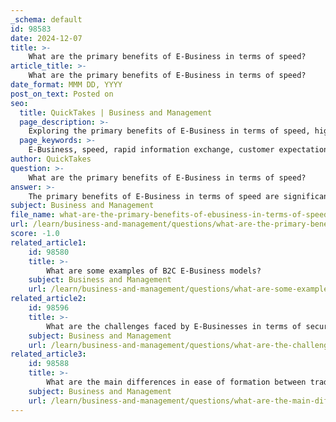 ```yaml
---
_schema: default
id: 98583
date: 2024-12-07
title: >-
    What are the primary benefits of E-Business in terms of speed?
article_title: >-
    What are the primary benefits of E-Business in terms of speed?
date_format: MMM DD, YYYY
post_on_text: Posted on
seo:
  title: QuickTakes | Business and Management
  page_description: >-
    Exploring the primary benefits of E-Business in terms of speed, highlighting rapid information exchange, customer expectations, operational efficiency, and the advantages of 24/7 accessibility.
  page_keywords: >-
    E-Business, speed, rapid information exchange, customer expectations, operational efficiency, flexibility, accessibility, streamlined processes, automation, transaction cycle
author: QuickTakes
question: >-
    What are the primary benefits of E-Business in terms of speed?
answer: >-
    The primary benefits of E-Business in terms of speed are significant and multifaceted. Here are the key points:\n\n1. **Rapid Information Exchange**: E-Business allows for the swift exchange of information involved in buying and selling. Transactions can be completed with just a few clicks, which is particularly advantageous for information-intensive products. This immediacy enhances customer satisfaction and streamlines operations.\n\n2. **Customer Expectations**: Speed is a critical component of e-commerce success. Research indicates that 47% of consumers expect a web page to load in 2 seconds or less, and 40% will abandon a website that takes more than 3 seconds to load. Therefore, businesses that prioritize speed in their e-commerce solutions can significantly improve user experience and retention.\n\n3. **Operational Efficiency**: E-Business platforms can process transactions and manage inventory in real-time, which reduces delays associated with traditional business methods. This efficiency allows businesses to respond quickly to market changes and customer demands.\n\n4. **Flexibility and Accessibility**: E-Business provides the flexibility to operate 24/7, allowing customers to make purchases at their convenience without the constraints of physical store hours. This constant availability enhances the speed at which transactions can occur.\n\n5. **Streamlined Processes**: The automation of various business processes, such as order processing and customer service, contributes to faster operations. Automated systems can handle tasks that would otherwise require manual intervention, thus speeding up the overall transaction cycle.\n\nIn summary, the speed of E-Business not only enhances customer satisfaction but also improves operational efficiency, making it a crucial advantage over traditional business models.
subject: Business and Management
file_name: what-are-the-primary-benefits-of-ebusiness-in-terms-of-speed.md
url: /learn/business-and-management/questions/what-are-the-primary-benefits-of-ebusiness-in-terms-of-speed
score: -1.0
related_article1:
    id: 98580
    title: >-
        What are some examples of B2C E-Business models?
    subject: Business and Management
    url: /learn/business-and-management/questions/what-are-some-examples-of-b2c-ebusiness-models
related_article2:
    id: 98596
    title: >-
        What are the challenges faced by E-Businesses in terms of security and privacy?
    subject: Business and Management
    url: /learn/business-and-management/questions/what-are-the-challenges-faced-by-ebusinesses-in-terms-of-security-and-privacy
related_article3:
    id: 98588
    title: >-
        What are the main differences in ease of formation between traditional business and E-Business?
    subject: Business and Management
    url: /learn/business-and-management/questions/what-are-the-main-differences-in-ease-of-formation-between-traditional-business-and-ebusiness
---
```


&nbsp;